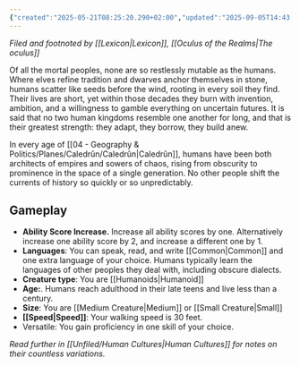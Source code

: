 ```yaml
---
{"created":"2025-05-21T08:25:20.290+02:00","updated":"2025-09-05T14:43:26.000+02:00","cssclasses":null,"tags":null,"dg-publish":true,"permalink":"/02-species-and-cultures/dominant-species/humans/","dgPassFrontmatter":true}
---
```


_Filed and footnoted by [[Lexicon\|Lexicon]], [[Oculus of the Realms\|The oculus]]_

Of all the mortal peoples, none are so restlessly mutable as the humans. Where elves refine tradition and dwarves anchor themselves in stone, humans scatter like seeds before the wind, rooting in every soil they find. Their lives are short, yet within those decades they burn with invention, ambition, and a willingness to gamble everything on uncertain futures. It is said that no two human kingdoms resemble one another for long, and that is their greatest strength: they adapt, they borrow, they build anew.

In every age of [[04 - Geography & Politics/Planes/Caledrûn/Caledrûn\|Caledrûn]], humans have been both architects of empires and sowers of chaos, rising from obscurity to prominence in the space of a single generation. No other people shift the currents of history so quickly or so unpredictably.

## Gameplay
- **Ability Score Increase.** Increase all ability scores by one. Alternatively increase one ability score by 2, and increase a different one by 1.
- **Languages**: You can speak, read, and write [[Common\|Common]] and one extra language of your choice. Humans typically learn the languages of other peoples they deal with, including obscure dialects.
- **Creature type**: You are [[Humanoids\|Humanoid]]
- **Age:**. Humans reach adulthood in their late teens and live less than a century.
- **Size**: You are [[Medium Creature\|Medium]] or [[Small Creature\|Small]]
- **[[Speed\|Speed]]**: Your walking speed is 30 feet.
- Versatile: You gain proficiency in one skill of your choice.


_Read further in [[Unfiled/Human Cultures\|Human Cultures]] for notes on their countless variations._